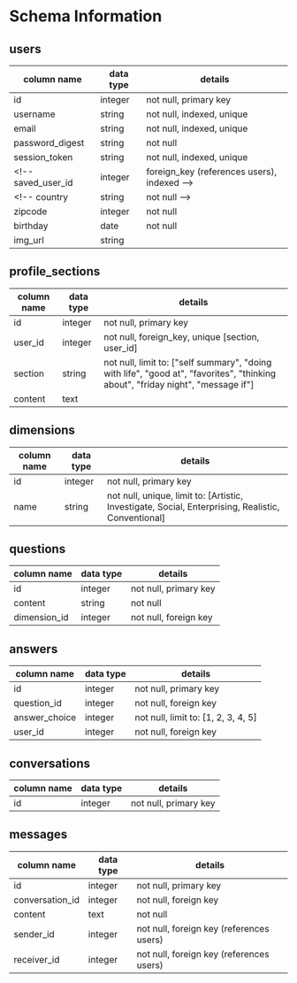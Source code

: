 # Schema Information

## users
column name     | data type | details
----------------|-----------|-----------------------
id              | integer   | not null, primary key
username        | string    | not null, indexed, unique
email           | string    | not null, indexed, unique
password_digest | string    | not null
session_token   | string    | not null, indexed, unique
<!-- saved_user_id   | integer   | foreign_key (references users), indexed -->
<!-- country         | string    | not null -->
zipcode         | integer   | not null
birthday        | date      | not null
img_url         | string    |

<!-- ## looking_fors
column name     | data type | details
----------------|-----------|-----------------------
id              | integer   | not null, primary key
type            | string    | not null, limited to: ["friend", "collaborator", "mentor", "mentee"]

## looking_for_joins
column name     | data type | details
----------------|-----------|-----------------------
id              | integer   | not null, primary
looking_for_id  | integer   | not null, foreign key
user_id         | integer   | not null, foreign key -->

## profile_sections
column name     | data type | details
----------------|-----------|-----------------------
id              | integer   | not null, primary key
user_id         | integer   | not null, foreign_key, unique [section, user_id]
section         | string    | not null, limit to: ["self summary", "doing with life", "good at", "favorites", "thinking about", "friday night", "message if"]
content         | text      |

## dimensions
column name     | data type | details
----------------|-----------|-----------------------
id              | integer   | not null, primary key
name            | string    | not null, unique, limit to: [Artistic, Investigate, Social, Enterprising, Realistic, Conventional]

## questions
column name     | data type | details
----------------|-----------|-----------------------
id              | integer   | not null, primary key
content         | string    | not null
dimension_id    | integer   | not null, foreign key

<!-- ## answer_choices
column name     | data type | details
----------------|-----------|-----------------------
id              | integer   | not null, primary key
question_id     | integer   | not null, foreign key
content         | string    | not null -->

## answers
column name     | data type | details
----------------|-----------|-----------------------
id              | integer   | not null, primary key
question_id     | integer   | not null, foreign key
answer_choice   | integer   | not null, limit to: [1, 2, 3, 4, 5]
user_id         | integer   | not null, foreign key

## conversations
column name | data type | details
------------|-----------|-----------------------
id          | integer   | not null, primary key

## messages
column name | data type | details
------------|-----------|-----------------------
id          | integer   | not null, primary key
conversation_id | integer | not null, foreign key
content     | text      | not null
sender_id   | integer   | not null, foreign key (references users)
receiver_id   | integer   | not null, foreign key (references users)
